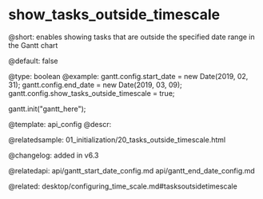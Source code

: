 show_tasks_outside_timescale
=============

@short: enables showing tasks that are outside the specified date range in the Gantt chart
	
@default: false

@type: boolean
@example:
gantt.config.start_date = new Date(2019, 02, 31);
gantt.config.end_date = new Date(2019, 03, 09);
gantt.config.show_tasks_outside_timescale = true;

gantt.init("gantt_here");

@template:	api_config
@descr:


@relatedsample: 01_initialization/20_tasks_outside_timescale.html

@changelog: added in v6.3

@relatedapi: api/gantt_start_date_config.md
	api/gantt_end_date_config.md

@related: 
	desktop/configuring_time_scale.md#tasksoutsidetimescale